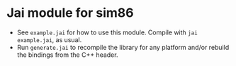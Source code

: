 # Jai module for sim86

* See `example.jai` for how to use this module. Compile with `jai example.jai`, as usual.
* Run `generate.jai` to recompile the library for any platform and/or rebuild the bindings from the C++ header.
